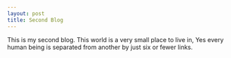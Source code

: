 ```yaml
---
layout: post
title: Second Blog
---
```


This is my second blog. This world is a very small place to live in, Yes every human being is separated from another by just six or fewer links.
